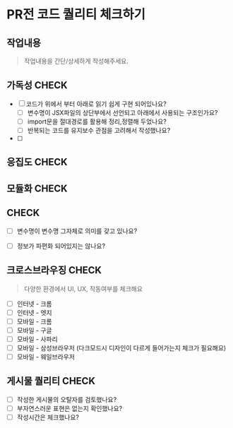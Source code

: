 # PR전 코드 퀄리티 체크하기

## 작업내용

> 작업내용을 간단/상세하게 작성해주세요.

## 가독성 CHECK

- [ ] 코드가 위에서 부터 아래로 읽기 쉽게 구현 되어있나요?
  - [ ] 변수명이 JSX파일의 상단부에서 선언되고 아래에서 사용되는 구조인가요?
  - [ ] import문을 절대경로를 활용해 정리,정렬해 두었나요?
  - [ ] 반복되는 코드를 유지보수 관점을 고려해서 작성했나요?
- [ ]

## 응집도 CHECK

## 모듈화 CHECK

## CHECK

- [ ] 변수명이 변수명 그자체로 의미를 갖고 있나요?

- [ ] 정보가 파편화 되어있지는 않나요?

## 크로스브라우징 CHECK

> 다양한 환경에서 UI, UX, 작동여부를 체크해요

- [ ] 인터넷 - 크롬
- [ ] 인터넷 - 엣지
- [ ] 모바일 - 크롬
- [ ] 모바일 - 구글
- [ ] 모바일 - 사파리
- [ ] 모바일 - 삼성브라우저 (다크모드시 디자인이 다르게 들어가는지 체크가 필요해요)
- [ ] 모바일 - 웨일브라우저

## 게시물 퀄리티 CHECK

- [ ] 작성한 게시물의 오탈자를 검토했나요?
- [ ] 부자연스러운 표현은 없는지 확인했나요?
- [ ] 작성시간은 체크했나요?
